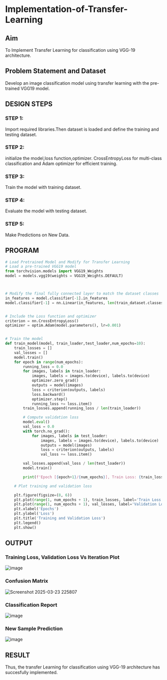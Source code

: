 # Implementation-of-Transfer-Learning
## Aim
To Implement Transfer Learning for classification using VGG-19 architecture.
## Problem Statement and Dataset
Develop an image classification model using transfer learning with the pre-trained VGG19 model. 

## DESIGN STEPS
### STEP 1:
Import required libraries.Then dataset is loaded and define the training and testing dataset.

### STEP 2:
initialize the model,loss function,optimizer. CrossEntropyLoss for multi-class classification and Adam optimizer for efficient training.

### STEP 3:
Train the model with training dataset.

### STEP 4:
Evaluate the model with testing dataset.

### STEP 5:
Make Predictions on New Data.

## PROGRAM
```python
# Load Pretrained Model and Modify for Transfer Learning
# Load a pre-trained VGG19 model
from torchvision.models import VGG19_Weights
model = models.vgg19(weights = VGG19_Weights.DEFAULT)



# Modify the final fully connected layer to match the dataset classes
in_features = model.classifier[-1].in_features
model.classifier[-1] = nn.Linear(in_features, len(train_dataset.classes))


# Include the Loss function and optimizer
criterion = nn.CrossEntropyLoss()
optimizer = optim.Adam(model.parameters(), lr=0.001)


# Train the model
def train_model(model, train_loader,test_loader,num_epochs=10):
    train_losses = []
    val_losses = []
    model.train()
    for epoch in range(num_epochs):
        running_loss = 0.0
        for images, labels in train_loader:
            images, labels = images.to(device), labels.to(device)
            optimizer.zero_grad()
            outputs = model(images)
            loss = criterion(outputs, labels)
            loss.backward()
            optimizer.step()
            running_loss += loss.item()
        train_losses.append(running_loss / len(train_loader))

        # Compute validation loss
        model.eval()
        val_loss = 0.0
        with torch.no_grad():
            for images, labels in test_loader:
                images, labels = images.to(device), labels.to(device)
                outputs = model(images)
                loss = criterion(outputs, labels)
                val_loss += loss.item()

        val_losses.append(val_loss / len(test_loader))
        model.train()

        print(f'Epoch [{epoch+1}/{num_epochs}], Train Loss: {train_losses[-1]:.4f}, Validation Loss: {val_losses[-1]:.4f}')

    # Plot training and validation loss

    plt.figure(figsize=(8, 6))
    plt.plot(range(1, num_epochs + 1), train_losses, label='Train Loss', marker='o')
    plt.plot(range(1, num_epochs + 1), val_losses, label='Validation Loss', marker='s')
    plt.xlabel('Epochs')
    plt.ylabel('Loss')
    plt.title('Training and Validation Loss')
    plt.legend()
    plt.show()


```

## OUTPUT
### Training Loss, Validation Loss Vs Iteration Plot
![image](https://github.com/user-attachments/assets/4148312f-b743-44ff-9772-7fd5ca11668b)

### Confusion Matrix
![Screenshot 2025-03-23 225807](https://github.com/user-attachments/assets/61db2f24-c58b-4bab-a30b-43e730816bf9)

### Classification Report
![image](https://github.com/user-attachments/assets/7dda420e-571d-47f0-b860-a8f44b304e68)

### New Sample Prediction

![image](https://github.com/user-attachments/assets/209889cb-9cbf-4044-85b7-c96d646c7dda)

## RESULT
Thus, the transfer Learning for classification using VGG-19 architecture has succesfully implemented.

